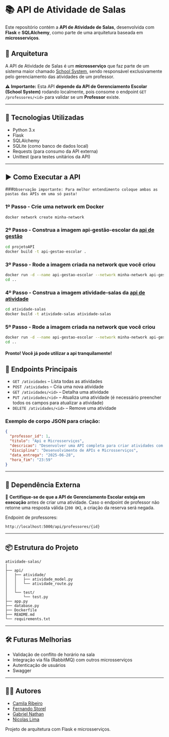 # 📚 API de Atividade de Salas

Este repositório contém a **API de Atividade de Salas**, desenvolvida com **Flask** e **SQLAlchemy**, como parte de uma arquitetura baseada em **microsserviços**.

## 🧩 Arquitetura

A API de Atividade de Salas é um **microsserviço** que faz parte de um sistema maior chamado [School System](https://github.com/gortin1/ProjetoApi.git), sendo responsável exclusivamente pelo gerenciamento das atividades de um professor.

⚠️ **Importante:** Esta API **depende da API de Gerenciamento Escolar (School System)** rodando localmente, pois consome o endpoint `GET /professores/<id>` para validar se um **Professor** existe.

---

## 🚀 Tecnologias Utilizadas

- Python 3.x
- Flask
- SQLAlchemy
- SQLite (como banco de dados local)
- Requests (para consumo da API externa)
- Unittest (para testes unitários da API)

---

## ▶️ Como Executar a API

###`Observação importante: Para melhor entendimento coloque ambas as pastas das APIs em uma só pasta!`

### 1º Passo - Crie uma network em Docker

``` bash
docker network create minha-network
```

### 2º Passo - Construa a imagem api-gestão-escolar da [api de gestão](https://github.com/gortin1/ProjetoApi.git) 

``` bash
cd projetoAPI
docker build -t api-gestao-escolar .
``` 

### 3º Passo - Rode a imagem criada na network que você criou

``` bash
docker run -d --name api-gestao-escolar --network minha-network api-gestao-escolar
cd ..
```

### 4º Passo - Construa a imagem atividade-salas da [api de atividade](https://github.com/gortin1/atividade-salas.git)

``` bash
cd atividade-salas
docker build -t atividade-salas atividade-salas
```

### 5º Passo - Rode a imagem criada na network que você criou

``` bash
docker run -d --name api-gestao-escolar --network minha-network api-gestao-escolar
cd ..
```

#### Pronto! Você já pode utilizar a api tranquilamente!

## 📡 Endpoints Principais

- `GET /atividades` – Lista todas as atividades
- `POST /atividades` – Cria uma nova atividade
- `GET /atividades/<id>` – Detalha uma atividade
- `PUT /atividades/<id>` – Atualiza uma atividade (é necessário preencher todos os campos para atualizar a atividade)
- `DELETE /atividades/<id>` – Remove uma atividade

### Exemplo de corpo JSON para criação:

```json
{
  "professor_id": 1,
  "titulo": "Api e Microsserviços",
  "descricao": "Desenvolver uma API completa para criar atividades com Python e Flask.",
  "disciplina": "Desenvolvimento de APIs e Microsserviços",
  "data_entrega": "2025-06-28",
  "hora_fim": "23:59"
}
```

---

## 🔗 Dependência Externa

📌 **Certifique-se de que a API de Gerenciamento Escolar esteja em execução** antes de criar uma atividade. Caso o endpoint de professor não retorne uma resposta válida (`200 OK`), a criação da reserva será negada.

Endpoint de professores:

```
http://localhost:5000/api/professores/{id}
```

---

## 📦 Estrutura do Projeto

```
atividade-salas/
│
├── api/                       
│   ├── atividade/               
│   │   ├── atividade_model.py   
│   │   └── atividade_route.py   
│   │
│   └── test/                  
│       └── test.py                     
├── app.py                     
├── database.py   
├── Dockerfile           
├── README.md                  
└── requirements.txt           
```

---

## 🛠️ Futuras Melhorias

- Validação de conflito de horário na sala
- Integração via fila (RabbitMQ) com outros microsserviços
- Autenticação de usuários
- Swagger

---

## 🧑‍💻 Autores

- [Camila Ribeiro](https://github.com/camilasribeiro)
- [Fernando Storel](https://github.com/Fernandostorel)
- [Gabriel Nathan](https://github.com/gortin1)
- [Nicolas Lima](https://github.com/nicolas-liima)


Projeto de arquitetura com Flask e microsserviços.
